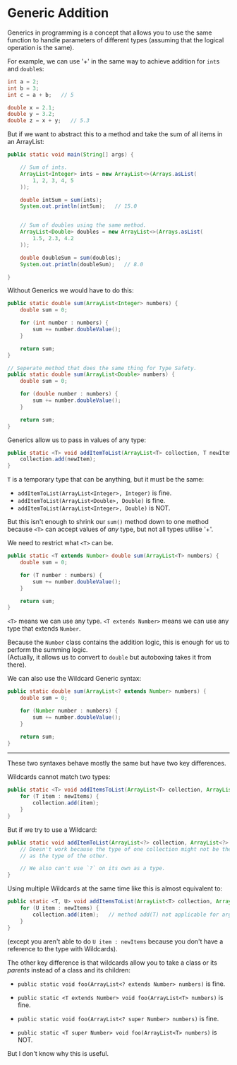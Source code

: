 # Generic Addition

Generics in programming is a concept that allows you to
use the same function to handle parameters of different types
(assuming that the logical operation is the same).

For example, we can use '+' in the same way to achieve addition for `int`s and `double`s:
```java
int a = 2;
int b = 3;
int c = a + b;   // 5

double x = 2.1;
double y = 3.2;
double z = x + y;   // 5.3
```

But if we want to abstract this to a method and take the sum of all items in an ArrayList:

```java
public static void main(String[] args) {

    // Sum of ints.
    ArrayList<Integer> ints = new ArrayList<>(Arrays.asList(
        1, 2, 3, 4, 5
    ));

    double intSum = sum(ints);
    System.out.println(intSum);   // 15.0


    // Sum of doubles using the same method.
    ArrayList<Double> doubles = new ArrayList<>(Arrays.asList(
        1.5, 2.3, 4.2
    ));

    double doubleSum = sum(doubles);
    System.out.println(doubleSum);   // 8.0

}
```

Without Generics we would have to do this:

```java
public static double sum(ArrayList<Integer> numbers) {
    double sum = 0;

    for (int number : numbers) {
        sum += number.doubleValue();
    }

    return sum;
}

// Seperate method that does the same thing for Type Safety.
public static double sum(ArrayList<Double> numbers) {
    double sum = 0;

    for (double number : numbers) {
        sum += number.doubleValue();
    }

    return sum;
}
```

Generics allow us to pass in values of any type:

```java
public static <T> void addItemToList(ArrayList<T> collection, T newItem) {
    collection.add(newItem);
}
```

`T` is a temporary type that can be anything, but it must be the same:
- `addItemToList(ArrayList<Integer>, Integer)` is fine.
- `addItemToList(ArrayList<Double>, Double)` is fine.
- `addItemToList(ArrayList<Integer>, Double)` is NOT.


But this isn't enough to shrink our `sum()` method down to one method because
`<T>` can accept values of *any* type, but not all types utilise '+'.

We need to restrict what `<T>` can be.

```java
public static <T extends Number> double sum(ArrayList<T> numbers) {
    double sum = 0;

    for (T number : numbers) {
        sum += number.doubleValue();
    }

    return sum;
}
```

`<T>` means we can use any type.
`<T extends Number>` means we can use any type that extends `Number`.

Because the `Number` class contains the addition logic, this is enough for us to perform the
summing logic.  
(Actually, it allows us to convert to `double` but autoboxing takes it from there).


We can also use the Wildcard Generic syntax:
```java
public static double sum(ArrayList<? extends Number> numbers) {
    double sum = 0;

    for (Number number : numbers) {
        sum += number.doubleValue();
    }

    return sum;
}
```

---

These two syntaxes behave mostly the same but have two key differences.

Wildcards cannot match two types:
```java
public static <T> void addItemsToList(ArrayList<T> collection, ArrayList<T> newItems) {
    for (T item : newItems) {
        collection.add(item);
    }
}
```

But if we try to use a Wildcard:
```java
public static void addItemToList(ArrayList<?> collection, ArrayList<?> newItems) {
    // Doesn't work because the type of one collection might not be the same
    // as the type of the other.

    // We also can't use `?` on its own as a type.
}
```

Using multiple Wildcards at the same time like this is almost equivalent to:
```java
public static <T, U> void addItemsToList(ArrayList<T> collection, ArrayList<U> newItems) {
    for (U item : newItems) {
        collection.add(item);   // method add(T) not applicable for argument type U
    }
}
```
(except you aren't able to do `U item : newItems` because you don't have a reference to the type with Wildcards).


The other key difference is that wildcards allow you to take a class or its *parents* instead of
a class and its children:
- `public static void foo(ArrayList<? extends Number> numbers)` is fine.
- `public static <T extends Number> void foo(ArrayList<T> numbers)` is fine.

- `public static void foo(ArrayList<? super Number> numbers)` is fine.
- `public static <T super Number> void foo(ArrayList<T> numbers)` is NOT.

But I don't know why this is useful.